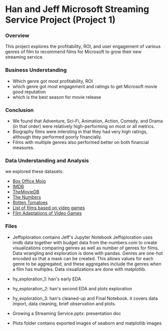 # Han and Jeff Microsoft Streaming Service Project (Project 1)

### Overview

This project explores the profitability, ROI, and user engagement of various genres of film to recommend
films for Microsoft to grow their new streaming service.

### Business Understanding
* Which genre got most profitability, ROI
* which genre got most engagement and ratings to get Microsoft movie good reputation
* which is the best season for movie release

### Conclusion
* We found that Adventure, Sci-Fi, Animation, Action, Comedy, and Drama (in that order) were relatively high-performing on most or all metrics.
* Biography films were intersting in that they had very high ratings, although they performed poorly financially. 
* Films with multiple genres also performed better on both financial measures.


### Data Understanding and Analysis
we explored these datasets:
* [Box Office Mojo](https://www.boxofficemojo.com/)
* [IMDB](https://www.imdb.com/)
* [TheMovieDB](https://www.themoviedb.org/)
* [The Numbers](https://www.the-numbers.com/)
* [Rotten Tomatoes](https://www.rottentomatoes.com/)
* [List of films based on video games](https://en.wikipedia.org/wiki/List_of_films_based_on_video_games)
* [Film Adaptations of Video Games](https://www.kaggle.com/datasets/bcruise/film-adaptations-of-video-games?resource=download)



### Files

* Jeffsploration contains Jeff's Jupyter Notebook Jeffsploration uses imdb data together with budget data from the-numbers.com to create visualizations comparing genres as well as number of genres for films. Data wrangling and exploration is done with pandas. Genres are one-hot encoded so that a mask can be created. This allows values for each genre to be aggregated, and these aggregates include the genres when a film has multiples. Data visualizations are done with matplotlib.

* hy_exploration_1: han's early EDA

* hy_exploration_2: han's second EDA and plots exploration

* hy_exploration_3: han's cleaned-up and Final Notebook. it covers data import, data cleaning, brief observation and plots.

* Growing a Streaming Service.pptx: presentation doc

* Plots folder contains exported images of seaborn and matplotlib images